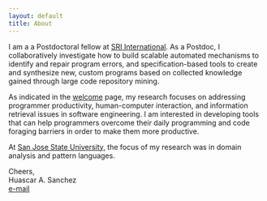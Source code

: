 ```yaml
---
layout: default
title: About
---
```


I am a a Postdoctoral fellow at [SRI International](https://www.sri.com/). As a Postdoc, I collaboratively investigate how to build scalable automated mechanisms to identify and repair program errors, and specification-based tools to create and synthesize new, custom programs based on collected knowledge gained through large code repository mining. 

As indicated in the <a href="/">welcome</a> page, my research focuses on addressing programmer productivity, human-computer interaction, and information retrieval issues in software engineering. I am interested in developing tools that can help programmers overcome their daily programming and code foraging barriers in order to make them more productive.    

At [San Jose State University](http://www.sjsu.edu/), the focus of my research was in domain analysis and pattern languages.

Cheers,  
Huascar A. Sanchez  
[e-mail](mailto:huascar.sanchez@sri.com)